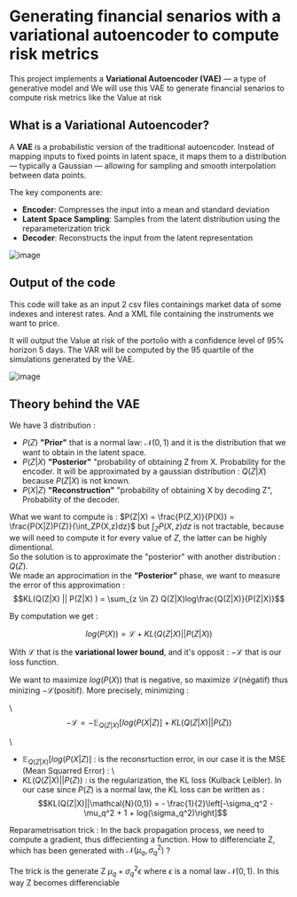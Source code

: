 # Generating financial senarios with a variational autoencoder to compute risk metrics

This project implements a **Variational Autoencoder (VAE)** — a type of generative model and We will use this VAE to generate financial senarios to compute risk metrics like the Value at risk


## What is a Variational Autoencoder?

A **VAE** is a probabilistic version of the traditional autoencoder. Instead of mapping inputs to fixed points in latent space, it maps them to a distribution — typically a Gaussian — allowing for sampling and smooth interpolation between data points.

The key components are:

- **Encoder**: Compresses the input into a mean and standard deviation
- **Latent Space Sampling**: Samples from the latent distribution using the reparameterization trick
- **Decoder**: Reconstructs the input from the latent representation

![image](https://github.com/user-attachments/assets/09cba6bc-19e1-4d21-a38e-705de58d0fc1)

## Output of the code

This code will take as an input 2 csv files containings market data of some indexes and interest rates. And a XML file containing the instruments we want to price.

It will output the Value at risk of the portolio with a confidence level of 95% horizon 5 days. The VAR will be computed by the 95 quartile of the simulations generated by the VAE.

![image](https://github.com/user-attachments/assets/4aa89310-e98b-4ab2-9dc8-c2228b4e9dc7)

## Theory behind the VAE

We have 3 distribution :
* $P(Z)$ **"Prior"** that is a normal law: $\mathcal{N}(0,1)$ and it is the distribution that we want to obtain in the latent space.
* $P(Z|X)$ **"Posterior"** "probability of obtaining Z from X. Probability for the encoder. It will be approximated by a gaussian distribution : $Q(Z|X)$ because $P(Z|X)$ is not known.
* $P(X|Z)$ **"Reconstruction"** "probability of obtaining X by decoding Z", Probability of the decoder. 

What we want to compute is : $P(Z|X) = \frac{P(Z,X)}{P(X)} = \frac{P(X|Z)P(Z)}{\int_ZP(X,z)dz}$ but $\int_ZP(X,z)dz$ is not tractable, because we will need to compute it for every value of $Z$, the latter can be highly dimentional. \
So the solution is to approximate the "posterior" with another distribution : $Q(Z)$.
\
We made an approcimation in the **"Posterior"** phase, we want to measure the error of this approximation :
$$KL(Q(Z|X) || P(Z|X) ) = \sum_{z \in Z} Q(Z|X)log\frac{Q(Z|X)}{P(Z|X)}$$

By computation we get :

$$log(P(X)) = \mathcal{L} + KL(Q(Z|X)||P(Z|X))$$

With $\mathcal{L}$ that is the **variational lower bound**, and it's opposit : $-\mathcal{L}$ that is our loss function.

We want to maximize $log(P(X))$ that is negative, so maximize $\mathcal{L}$(négatif) thus minizing $-\mathcal{L}$(positif). More precisely, minimizing :

\\
$$- \mathcal{L} = - \mathbb{E}_{Q(Z|X)}[log(P(X|Z)] + KL(Q(Z|X)||P(Z))$$

\
* $\mathbb{E}_{Q(Z|X)}[log(P(X|Z)]$ : is the reconsrtuction error, in our case it is the MSE (Mean Squarred Error) :
\\
* $KL(Q(Z|X)||P(Z))$ : is the regularization, the KL loss (Kulback Leibler). In our case since $P(Z)$ is a normal law, the KL loss can be written as :
$$KL(Q(Z|X)||\mathcal{N}(0,1)) = - \frac{1}{2}\left[-\sigma_q^2 - \mu_q^2 + 1 + log(\sigma_q^2)\right]$$

Reparametrisation trick :
In the back propagation process, we need to compute a gradient, thus diffecienting a function.
How to differenciate Z, which has been generated with $\mathcal{N}(\mu_q,\sigma_q^2)$ ?

The trick is the generate Z $\mu_q + \sigma_q^2 \epsilon$ where $\epsilon$ is a nomal law $\mathcal{N}(0,1)$. In this way Z becomes differenciable



